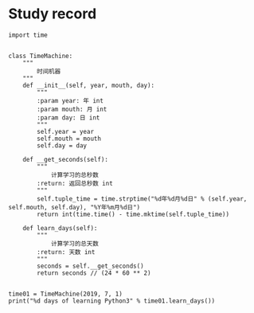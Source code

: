 # Study record


    import time


    class TimeMachine:
        """
            时间机器
        """
        def __init__(self, year, mouth, day):
            """
            :param year: 年 int
            :param mouth: 月 int
            :param day: 日 int
            """
            self.year = year
            self.mouth = mouth
            self.day = day

        def __get_seconds(self):
            """
                计算学习的总秒数
            :return: 返回总秒数 int
            """
            self.tuple_time = time.strptime("%d年%d月%d日" % (self.year, self.mouth, self.day), "%Y年%m月%d日")
            return int(time.time() - time.mktime(self.tuple_time))

        def learn_days(self):
            """
                计算学习的总天数
            :return: 天数 int
            """
            seconds = self.__get_seconds()
            return seconds // (24 * 60 ** 2)


    time01 = TimeMachine(2019, 7, 1)
    print("%d days of learning Python3" % time01.learn_days())



